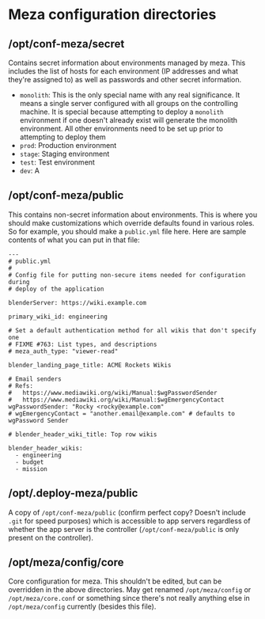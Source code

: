 Meza configuration directories
==============================

/opt/conf-meza/secret
---------------------

Contains secret information about environments managed by meza. This includes the list of hosts for each environment (IP addresses and what they're assigned to) as well as passwords and other secret information.

* `monolith`: This is the only special name with any real significance. It means a single server configured with all groups on the controlling machine. It is special because attempting to deploy a `monolith` environment if one doesn't already exist will generate the monolith environment. All other environments need to be set up prior to attempting to deploy them
* `prod`: Production environment
* `stage`: Staging environment
* `test`: Test environment
* `dev`: A


/opt/conf-meza/public
---------------------

This contains non-secret information about environments. This is where you should make customizations which override defaults found in various roles.  So for example, you should make a `public.yml` file here.  Here are sample contents of what you can put in that file:

```
---
# public.yml
#
# Config file for putting non-secure items needed for configuration during
# deploy of the application

blenderServer: https://wiki.example.com

primary_wiki_id: engineering

# Set a default authentication method for all wikis that don't specify one
# FIXME #763: List types, and descriptions
# meza_auth_type: "viewer-read"

blender_landing_page_title: ACME Rockets Wikis

# Email senders
# Refs:
#   https://www.mediawiki.org/wiki/Manual:$wgPasswordSender
#   https://www.mediawiki.org/wiki/Manual:$wgEmergencyContact
wgPasswordSender: "Rocky <rocky@example.com"
# wgEmergencyContact = "another.email@example.com" # defaults to wgPassword Sender

# blender_header_wiki_title: Top row wikis

blender_header_wikis:
  - engineering
  - budget
  - mission
```

/opt/.deploy-meza/public
------------------------

A copy of `/opt/conf-meza/public` (confirm perfect copy? Doesn't include `.git` for speed purposes) which is accessible to app servers regardless of whether the app server is the controller (`/opt/conf-meza/public` is only present on the controller).


/opt/meza/config/core
---------------------

Core configuration for meza. This shouldn't be edited, but can be overridden in the above directories. May get renamed `/opt/meza/config` or `/opt/meza/core.conf` or something since there's not really anything else in `/opt/meza/config` currently (besides this file).
